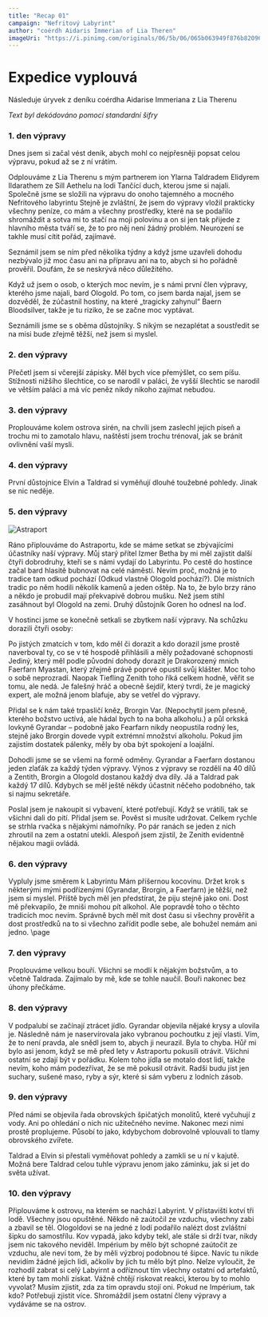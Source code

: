 ```yaml
---
title: "Recap 01"
campaign: "Nefritový Labyrint"
author: "coérdh Aidaris Immerian of Lia Theren"
imageUri: "https://i.pinimg.com/originals/06/5b/06/065b063949f876b82096c7cbf8240bba.jpg"
---
```


# Expedice vyplouvá

Následuje úryvek z deníku coérdha Aidarise Immeriana z Lia Therenu

*Text byl dekódováno pomocí standardní šifry*

### 1. den výpravy

Dnes jsem si začal vést deník, abych mohl co nejpřesněji popsat celou výpravu, pokud až se z ní vrátím.

Odplouváme z Lia Therenu s mým partnerem ion Ylarna Taldradem Elidyrem Ildarathem ze Sill Aethelu na lodi Tančící duch, kterou jsme si najali. Společně jsme se složili na výpravu do onoho tajemného a mocného Nefritového labyrintu Stejně je zvláštní, že jsem do výpravy vložil prakticky všechny peníze, co mám a všechny prostředky, které na se podařilo shromáždit a sotva mi to stačí na moji polovinu a on si jen tak přijede z hlavního města tváří se, že to pro něj není žádný problém. Neurození se takhle musí cítit pořád, zajímavé.

Seznámil jsem se ním před několika týdny a když jsme uzavřeli dohodu nezbývalo již moc času ani na přípravu ani na to, abych si ho pořádně prověřil. Doufám, že se neskrývá něco důležitého.

Když už jsem o osob, o kterých moc nevím, je s námi první člen výpravy, kterého jsme najali, bard Ologold. Po tom, co jsem barda najal, jsem se dozvěděl, že zúčastnil hostiny, na které „tragicky zahynul“ Baern Bloodsilver, takže je tu riziko, že se začne moc vyptávat.

Seznámili jsme se s oběma důstojníky. S nikým se nezaplétat a soustředit se na misi bude zřejmě těžší, než jsem si myslel.

### 2. den výpravy

Přečetl jsem si včerejší zápisky. Měl bych více přemýšlet, co sem píšu. Stížnosti nižšího šlechtice, co se narodil v paláci, že vyšší šlechtic se narodil ve větším paláci a má víc peněz nikdy nikoho zajímat nebudou.

### 3. den výpravy

Proplouváme kolem ostrova sirén, na chvíli jsem zaslechl jejich píseň a trochu mi to zamotalo hlavu, naštěstí jsem trochu trénoval, jak se bránit ovlivnění vaší mysli.

### 4. den výpravy

První důstojnice Elvin a Taldrad si vyměňují dlouhé toužebné pohledy. Jinak se nic neděje.


### 5. den výpravy

![Astraport](https://i.pinimg.com/originals/06/5b/06/065b063949f876b82096c7cbf8240bba.jpg)

Ráno připlouváme do Astraportu, kde se máme setkat se zbývajícími účastníky naší výpravy. Můj starý přítel Izmer Betha by mi měl zajistit další čtyři dobrodruhy, kteří se s námi vydají do Labyrintu.
Po cestě do hostince začal bard hlasitě bubnovat na celé náměstí. Nevím proč, možná je to tradice tam odkud pochází (Odkud vlastně Ologold pochází?). Dle místních tradic po něm hodili několik kamenů a jeden oštěp. Na to, že bylo brzy ráno a někdo je probudil mají překvapivě dobrou mušku. Než jsem stihl zasáhnout byl Ologold na zemi. Druhý důstojník Goren ho odnesl na loď.

V hostinci jsme se konečně setkali se zbytkem naší výpravy. Na schůzku dorazili čtyři osoby:

Po jistých zmatcích v tom, kdo měl či dorazit a kdo dorazil jsme prostě naverboval ty, co se v té hospodě přihlásili a měly požadované schopnosti Jediný, který měl podle původní dohody dorazit je Drakorozený mnich Faerfarn Myastan, který zřejmě právě poprvé opustil svůj klášter. Moc toho o sobě neprozradí. Naopak Tiefling Zenith toho říká celkem hodně, věřit se tomu, ale nedá. Je falešný hráč a obecně šejdíř, který tvrdí, že je magický expert, ale možná jenom blafuje, aby se vetřel do výpravy.

Přidal se k nám také trpasličí kněz, Brorgin Var. (Nepochytil jsem přesně, kterého božstvo uctívá, ale hádal bych to na boha alkoholu.) a půl orkská lovkyně Gyrandar – podobně jako Fearfarn nikdy neopustila rodný les, stejně jako Brorgin dovede vypít extrémní množství alkoholu. Pokud jim zajistím dostatek pálenky, měly by oba být spokojení a loajální.

Dohodli jsme se se všemi na formě odměny. Gyrandar a Faerfarn dostanou jeden zlaťák za každý týden výpravy. Výnos z výpravy se rozdělí na 40 dílů a Zentith, Brorgin a Ologold dostanou každý dva díly. Já a Taldrad pak každý 17 dílů. Kdybych se měl ještě někdy účastnit něčeho podobného, tak si najmu sekretáře.

Poslal jsem je nakoupit si vybavení, které potřebují. Když se vrátili, tak se všichni dali do pití. Přidal jsem se. Pověst si musíte udržovat. Celkem rychle se strhla rvačka s nějakými námořníky. Po pár ranách se jeden z nich zhroutil na zem a ostatní utekli. Alespoň jsem zjistil, že Zenith evidentně nějakou magii ovládá.

### 6. den výpravy

Vypluly jsme směrem k Labyrintu Mám příšernou kocovinu. Držet krok s některými mými podřízenými (Gyrandar, Brorgin, a Faerfarn) je těžší, než jsem si myslel. Příště bych měl jen předstírat, že piju stejně jako oni. Dost mě překvapilo, že mniši mohou pít alkohol. Ale popravdě toho o těchto tradicích moc nevím. Správně bych měl mít dost času si všechny prověřit a dost prostředků na to si všechno zařídit podle sebe, ale bohužel nemám ani jedno.
\page

### 7. den výpravy

Proplouváme velkou bouří. Všichni se modlí k nějakým božstvům, a to včetně Taldrada. Zajímalo by mě, kde se tohle naučil. Bouři nakonec bez úhony přečkáme.

### 8. den výpravy

V podpalubí se začínají ztrácet jídlo. Gyrandar objevila nějaké krysy a ulovila je. Následně nám je naservírovala jako vybranou pochoutku z její vlasti. Vím, že to není pravda, ale snědl jsem to, abych ji neurazil. Byla to chyba. Hůř mi bylo asi jenom, když se mě před lety v Astraportu pokusili otrávit. Všichni ostatní se zdají být v pořádku. Kolem toho jídla se motalo dost lidí, takže nevím, koho mám podezřívat, že se mě pokusil otrávit. Radši budu jíst jen suchary, sušené maso, ryby a sýr, které si sám vyberu z lodních zásob.

### 9. den výpravy

Před námi se objevila řada obrovských špičatých monolitů, které vyčuhují z vody. Ani po ohledání o nich nic užitečného nevíme. Nakonec mezi nimi prostě proplujeme. Působí to jako, kdybychom dobrovolně vplouvali to tlamy obrovského zvířete.

Taldrad a Elvin si přestali vyměňovat pohledy a zamkli se u ní v kajutě. Možná bere Taldrad celou tuhle výpravu jenom jako záminku, jak si jet do světa užívat.

### 10. den výpravy

Připlouváme k ostrovu, na kterém se nachází Labyrint. V přístavišti kotví tři lodě. Všechny jsou opuštěné. Někdo ně zaútočil ze vzduchu, všechny zabi a zbavil se těl. Ologoldovi se na jedné z lodí podařilo nalézt dost zvláštní šipku do samostřílu. Kov vypadá, jako kdyby tekl, ale stále si drží tvar, nikdy jsem nic takového neviděl. Impérium by mělo být schopné zaútočit ze vzduchu, ale neví tom, že by měli výzbroj podobnou té šipce. Navíc tu nikde nevidím žádné jejich lidi, ačkoliv by jich tu mělo být plno. Nelze vyloučit, že rozhodil zabrat si celý Labyirnt a odříznout tím všechny ostatní od artefaktů, které by tam mohli získat. Vážně chtějí riskovat reakci, kterou by to mohlo vyvolat? Musím zjistit, zda za tím opravdu stojí oni. Pokud ne Impérium, tak kdo? Potřebuji zjistit více. Shromáždil jsem ostatní členy výpravy a vydáváme se na ostrov.

